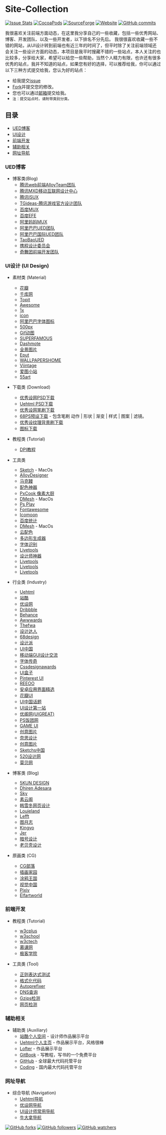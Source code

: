 # Site-Collection

[![Issue Stats](https://img.shields.io/issuestats/i/github/strongloop/express.svg?maxAge=2592000)](https://github.com/iuunhao/Site-Collection/issues) [![CocoaPods](https://img.shields.io/cocoapods/metrics/doc-percent/AFNetworking.svg?maxAge=2592000)](https://github.com/iuunhao/Site-Collection) [![SourceForge](https://img.shields.io/sourceforge/dm/sevenzip.svg?maxAge=2592000)](https://github.com/iuunhao/Site-Collection) [![Website](https://img.shields.io/website-up-down-green-red/http/shields.io.svg?maxAge=2592000)](https://github.com/iuunhao/Site-Collection) [![GitHub commits](https://img.shields.io/github/commits-since/SubtitleEdit/subtitleedit/3.4.7.svg?maxAge=2592000)](https://github.com/iuunhao/Site-Collection) 

我很喜欢关注前端方面动态，在这里我分享自己的一些收藏，包括一些优秀网站、博客、开发团队、以及一些开发者，以下排名不分先后。
我很很喜欢收藏一些不错的网站，从UI设计转到前端也有近三年的时间了，但平时除了关注前端领域还会关注一些设计方面的动态，本项目是我平时搜藏不错的一些站点，本人关注的也比较多，分享给大家，希望可以给您一些帮助，当然个人精力有限，也许还有很多优秀的站点，我并不知道的站点，如果您有好的选择，可以推荐给我，你可以通过以下三种方式提交给我，您认为好的站点：

* 给我提交[issue](https://github.com/iuunhao/Site-Collection/issues)
* [Fork](https://github.com/iuunhao/Site-Collection)并提交您的修改。
* 您也可以通过[邮箱](mailto:html.5@foxmail.com)提交给我。
* `注：提交站点时，请附带类别分类。`

## 目录

- [UED博客](#UED博客)
- [UI设计](#UI设计)
- [前端开发](#前端开发)
- [辅助相关](#辅助相关)
- [网址导航](#网址导航)


### UED博客 
  * 博客类(Blog)
    * [腾讯web前端AlloyTeam团队](http://www.alloyteam.com)
    * [腾讯MXD移动互联网设计中心](http://mxd.tencent.com)
    * [腾讯ISUX](http://isux.tencent.com)
    * [TGideas-腾讯游戏官方设计团队](http://tgideas.qq.com)
    * [百度MUX](http://mux.baidu.com)
    * [百度EFE](http://efe.baidu.com)
    * [阿里妈妈MUX](http://mux.alimama.com)
    * [阿里巴巴UED团队](http://www.aliued.com)
    * [阿里巴巴国际UED团队](http://www.aliued.com)
    * [TaoBaoUED](http://ued.taobao.org/blog)
    * [携程设计委员会](http://ued.ctrip.com/blog)
    * [奇舞团前端开发团队](http://www.75team.com)

### UI设计 (UI Design)
  * 素材类 (Material)
    * [花瓣](http://huaban.com)
    * [千库网](http://588ku.com/)
    * [Topit](http://www.topit.me/)
    * [Awesome](https://alpha.wallhaven.cc/)
    * [1x](http://1x.com/)
    * [icon](http://findicons.com/)
    * [阿里巴巴字体图标](http://www.iconfont.cn/)
    * [500px](https://500px.com/)
    * [Gif动图](http://preloaders.net/)
    * [SUPERFAMOUS](http://superfamous.com/)
    * [Dashmote](http://www.dashmote.com/)
    * [全景图片](http://quanjing.com/)
    * [Eput](http://eput.com/)
    * [WALLPAPERSHOME](http://wallpapershome.com/)
    * [Viintage](http://viintage.com/)
    * [爱图小站](http://oi22.com/)
    * [55art](http://www.55art.com/forum-2-1.html)

  * 下载类 (Download) 
    * [优秀设网PSD下载](http://www.uisdc.com/category/hot-download/psd-download)
    * [Uehtml PSD下载](http://dl.uehtml.com/)
    * [优秀设网笔刷下载](http://www.uisdc.com/category/hot-download/brushes-download)
    * [68PS预设下载](http://68ps.com/gongju/) - 包含笔刷 动作 | 形状 | 渐变 | 样式 | 图案 | 滤镜。
    * [优秀设纹理背景刷下载](http://www.uisdc.com/category/hot-download/texture-and-background)
    * [图标下载](http://www.easyicon.net)

  * 教程类 (Tutorial) 
    * [DPI教程](http://sebastien-gabriel.com/designers-guide-to-dpi/#menu)

  * 工具类 
    * [Sketch](http://www.sketchapp.com/static/download/sketch.zip) - MacOs
    * [AlloyDesigner](http://alloyteam.github.io/AlloyDesigner/)
    * [马克鳗](http://www.getmarkman.com/)
    * [配色神器](http://www.fancynode.com.cn/colorcube/home)
    * [PxCook 像素大厨](http://www.fancynode.com.cn/pxcook)
    * [DMesh](https://itunes.apple.com/cn/app/dmesh/id480992638?mt=12) - MacOs
    * [Ps Play](http://isux.tencent.com/app/psplay)
    * [Fontawesome](http://fontawesome.io/)
    * [Icomoon](https://icomoon.io/app/#/select)
    * [百度统计](http://tongji.baidu.com/data/browser)
    * [DMesh](https://itunes.apple.com/cn/app/dmesh/id480992638?mt=12) - MacOs
    * [云配色](http://card.qdsay.com/)
    * [多边形生成器](http://qrohlf.com/trianglify-generator/)
    * [字体识别](http://www.qiuziti.com/)
    * [Livetools](http://livetools.uiparade.com/)
    * [设计师神器](http://www.uisdc.com/category/hot-download/tools-download)
    * [Livetools](http://livetools.uiparade.com/)
    * [Livetools](http://livetools.uiparade.com/)
    * [Livetools](http://livetools.uiparade.com/)

  * 行业类 (Industry)
    * [Uehtml](http://www.uehtml.com)
    * [站酷](http://www.zcool.com.cn)
    * [优设网](http://www.uisdc.com)
    * [Dribbble](https://dribbble.com/)
    * [Behance](https://www.behance.net/)
    * [Awwwards](http://www.awwwards.com/)
    * [Thefwa](http://www.thefwa.com)
    * [设计达人](http://www.shejidaren.com/)
    * [68design](http://www.68design.net/)
    * [设计派](http://www.shejipai.cn/)
    * [UI中国](http://www.ui.cn/)
    * [移动端GUI设计交流](http://www.iospirations.com/)
    * [字体传奇](http://www.ziticq.com/product/)
    * [Cssdesignawards](http://cssdesignawards.com/)
    * [UI盒子](http://www.boxui.com/)
    * [Pinterest UI](https://www.pinterest.com/search/pins/?q=UI)
    * [REEOO](http://reeoo.com)
    * [安卓应用界面精选](http://www.apkui.com/)
    * [花瓣UI](http://huaban.com/favorite/web_app_icon/)
    * [UI中国话题](http://talk.ui.cn/)
    * [UI设计第一站](http://www.ui001.com/)
    * [优阁网(UIGREAT)](http://www.uigreat.com/)
    * [PS饭团网](http://psefan.com/)
    * [GAME UI](http://www.gameui.cn/)
    * [创意图片](http://www.ifavart.com/)
    * [奈思设计](http://www.niceui.cn/)
    * [创意图片](http://www.ifavart.com/)
    * [Sketchs中国](http://www.sketchs.cn/)
    * [520设计网](http://www.sj520.cn/)
    * [莫贝网](http://www.mobileui.cn/)

  * 博客类 (Blog)
    * [5KUN DESIGN](http://www.5kun.com)
    * [Dhiren Adesara](https://dribbble.com/dhirenadesara)
    * [Sky](https://dribbble.com/skys)
    * [素云阁](http://www.syg315.com/)
    * [韩雪冬网页设计](http://www.like-v.com/)
    * [Louieland](http://louie.land/)
    * [Lefft](http://lefft.com/)
    * [图月志](http://iconmoon.com/blog2/)
    * [Kingyo](https://dribbble.com/kingyo)
    * [Jer](https://dribbble.com/evilj)
    * [暗号设计](http://www.onhoo.com/)
    * [老贝壳设计](http://www.laobeike.com/)

  * 原画类 (CG)
    * [CG部落](http://www.cgbolo.com/)
    * [插画家园](http://www.13cg.com/)
    * [涂鸦王国](http://www.poocg.com/)
    * [视觉中国](http://shijue.me/)
    * [Pixiv](http://www.pixiv.net/)
    * [Elfartworld](http://elfartworld.com/)

### 前端开发
  * 教程类 (Tutorial)
    * [w3cplus](http://www.w3cplus.com)
    * [w3school](http://www.w3school.com.cn)
    * [w3ctech](http://www.w3ctech.com)
    * [慕课网](http://imooc.com)
    * [极客学院](http://www.jikexueyuan.com/)

  * 工具类 (Tool)
    * [正则表达式测试](http://tool.chinaz.com/regex/)
    * [格式化代码](http://tool.oschina.net/codeformat/html)
    * [Autoprefixer](http://autoprefixer.github.io/)
    * [DNS查询](http://autoprefixer.github.io)
    * [Gzips检测](hhttp://tool.chinaz.com/Gzips)
    * [网页检测](http://tool.chinaz.com/webdetect/?jdfwkey=gwaue2)

### 辅助相关
  * 辅助类 (Auxiliary)
    * [站酷个人空间](http://www.zcool.com.cn) - 设计师作品展示平台
    * [Uehtml个人主页](http://www.uehtml.com) - 作品展示平台，风格很棒
    * [Lofter](http://www.lofter.com/) - 作品展示平台
    * [GitBook](https://0532.gitbooks.io/progit/content/ff1ccf57e98c817df1efcd9fe44a8aeb/README.htmltt) - 写教程，写书的一个免费平台
    * [GitHub](https://github.com) - 全球最大代码托管平台
    * [Coding](https://coding.net) - 国内最大代码托管平台


### 网址导航
  * 综合导航 (Navigation) 
    * [Uehtml导航](http://so.uehtml.com/)
    * [优设网导航](http://hao.uisdc.com/)
    * [UI设计师常用导航](http://so.uigreat.com/)
    * [牛大拿导航](http://www.niudana.com)



[![GitHub forks](https://img.shields.io/github/forks/badges/shields.svg?style=social&label=Fork&maxAge=2592000)](https://github.com/iuunhao/Site-Collection) [![GitHub followers](https://img.shields.io/github/followers/espadrine.svg?style=social&label=Follow&maxAge=2592000)](https://github.com/iuunhao/Site-Collection) [![GitHub watchers](https://img.shields.io/github/watchers/badges/shields.svg?style=social&label=Watch&maxAge=2592000)](https://github.com/iuunhao/Site-Collection)
